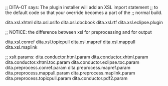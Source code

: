 

;; DITA-OT says: The plugin installer will add an XSL import statement
;; to the default code so that your override becomes a part of the
;; normal build.

dita.xsl.xhtml
dita.xsl.xslfo
dita.xsl.docbook
dita.xsl.rtf
dita.xsl.eclipse.plugin

;; NOTICE: the difference between xsl for preprocessing and for output

dita.xsl.conref
dita.xsl.topicpull
dita.xsl.mapref
dita.xsl.mappull
dita.xsl.maplink

;; xslt params:
dita.conductor.html.param
dita.conductor.xhtml.param
dita.conductor.xhtml.toc.param
dita.conductor.eclipse.toc.param
dita.preprocess.conref.param
dita.preprocess.mapref.param
dita.preprocess.mappull.param
dita.preprocess.maplink.param
dita.preprocess.topicpull.param
dita.conductor.pdf2.param
